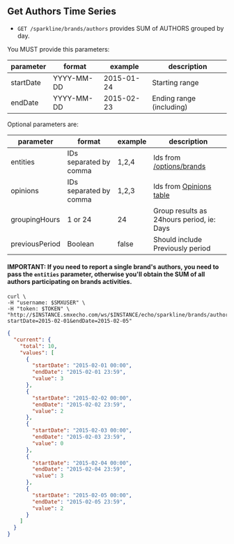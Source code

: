 ## Get Authors Time Series

* `GET /sparkline/brands/authors` provides SUM of AUTHORS grouped by day.

You MUST provide this parameters:

parameter | format | example | description
--- | --- | --- | ---
startDate | YYYY-MM-DD | 2015-01-24 | Starting range
endDate | YYYY-MM-DD | 2015-02-23 | Ending range (including)

Optional parameters are:

parameter | format | example | description
--- | --- | --- | ---
entities | IDs separated by comma | 1,2,4 | Ids from [/options/brands](./brands-metadata.md)
opinions | IDs separated by comma | 1,2,3 | Ids from [Opinions table](./opinions.md)
groupingHours | 1 or 24 | 24 | Group results as 24hours period, ie: Days
previousPeriod | Boolean | false | Should include Previously period


#### IMPORTANT: If you need to report a single brand's authors, you need to pass the `entities` parameter, otherwise you'll obtain the SUM of all authors participating on brands activities.

```shell
curl \
-H "username: $SMXUSER" \
-H "token: $TOKEN" \
"http://$INSTANCE.smxecho.com/ws/$INSTANCE/echo/sparkline/brands/authors?startDate=2015-02-01&endDate=2015-02-05"
```

```json
{
  "current": {
    "total": 10,
    "values": [
      {
        "startDate": "2015-02-01 00:00",
        "endDate": "2015-02-01 23:59",
        "value": 3
      },
      {
        "startDate": "2015-02-02 00:00",
        "endDate": "2015-02-02 23:59",
        "value": 2
      },
      {
        "startDate": "2015-02-03 00:00",
        "endDate": "2015-02-03 23:59",
        "value": 0
      },
      {
        "startDate": "2015-02-04 00:00",
        "endDate": "2015-02-04 23:59",
        "value": 3
      },
      {
        "startDate": "2015-02-05 00:00",
        "endDate": "2015-02-05 23:59",
        "value": 2
      }
    ]
  }
}
```
